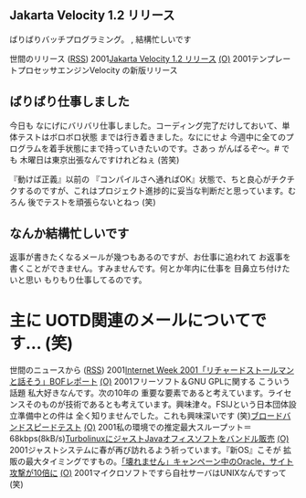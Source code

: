 ## Jakarta Velocity 1.2 リリース

ばりばりバッチプログラミング。 , 結構忙しいです




 


世間のリリース ([RSS](ig011211-release.xml)) 2001[Jakarta Velocity 1.2 リリース](http://jakarta.apache.org/site/news.html) [(O)](http://jakarta.apache.org/site/news.html) 2001テンプレートプロセッサエンジンVelocity の新版リリース

## ばりばり仕事しました


今日も なにげにバリバリ仕事しました。コーディング完了だけしておいて、単体テストはボロボロ状態
までは行き着きました。なににせよ 今週中に全てのプログラムを着手状態にまで持っていきたいのです。さあっ
がんばるぞ～。# でも 木曜日は東京出張なんですけれどねぇ (苦笑)

『動けば正義』以前の 『コンパイルさへ通ればOK』状態で、ちと良心がチクチクするのですが、これはプロジェクト進捗的に妥当な判断だと思っています。むろん
後でテストを頑張らないとねっ (笑)

## なんか結構忙しいです


返事が書きたくなるメールが幾つもあるのですが、お仕事に追われて お返事を書くことができません。すみませんです。何とか年内に仕事を
目鼻立ち付けたいと思い もりもり仕事してるのです。
# 主に UOTD関連のメールについてです… (笑)
世間のニュースから ([RSS](ig011211-news.xml)) 2001[Internet Week 2001「リチャードストールマンと話そう」BOFレポート](http://linux.ascii24.com/linux/news/today/2001/12/08/631907-000.html) [(O)](http://linux.ascii24.com/linux/news/today/2001/12/08/631907-000.html) 2001フリーソフト＆GNU GPLに関する こういう話題 私大好きなんです。次の10年の 重要な要素であると考えています。ライセンスそのものが技術であるとも考えています。興味津々。FSIJという日本団体設立準備中との件は 全く知りませんでした。これも興味深いです (笑)[ブロードバンドスピードテスト](http://speed.on.arena.ne.jp/) [(O)](http://speed.on.arena.ne.jp/) 2001私の環境での推定最大スループット＝68kbps(8kB/s)[TurbolinuxにジャストJavaオフィスソフトをバンドル販売](http://www.zdnet.co.jp/news/bursts/0112/10/10.html) [(O)](http://www.zdnet.co.jp/news/bursts/0112/10/10.html) 2001ジャストシステムに春が再び訪れるよう祈っています。『新OS』こそが 拡販の最大タイミングですもの。[「壊れません」キャンペーン中のOracle，サイト攻撃が10倍に](http://www.zdnet.co.jp/news/0112/11/b_1210_10.html) [(O)](http://www.zdnet.co.jp/news/0112/11/b_1210_10.html) 2001マイクロソフトですら自社サーバはUNIXなんですって (笑)